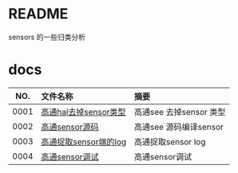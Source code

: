 # README

sensors 的一些归类分析

# docs

NO.|文件名称|摘要
:--:|:--|:--
0001| [高通hal去掉sensor类型](sensors/0001_hal_sensor_type_20230104.md) | 高通see 去掉sensor 类型
0002| [高通sensor源码](sensors/0002_sensor_20230106.md) | 高通see 源码编译sensor
0003| [高通捉取sensor端的log](sensors/0003_sensor_log.md) | 高通捉取sensor log
0004| [高通sensor调试](sensors/0004_sensor_porting.md) | 高通sensor调试